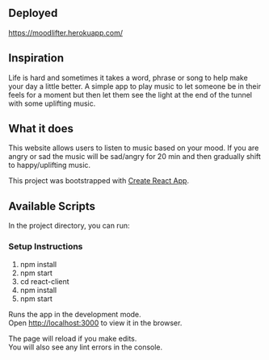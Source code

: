 ## Deployed

https://moodlifter.herokuapp.com/

## Inspiration

Life is hard and sometimes it takes a word, phrase or song to help make your day a little better. A simple app to play music to let someone be in their feels for a moment but then let them see the light at the end of the tunnel with some uplifting music.

## What it does

This website allows users to listen to music based on your mood. If you are angry or sad the music will be sad/angry for 20 min and then gradually shift to happy/uplifting music.

This project was bootstrapped with [Create React App](https://github.com/facebook/create-react-app).

## Available Scripts

In the project directory, you can run:

### Setup Instructions

1. npm install
2. npm start
3. cd react-client
4. npm install
5. npm start

Runs the app in the development mode.<br />
Open [http://localhost:3000](http://localhost:3000) to view it in the browser.

The page will reload if you make edits.<br />
You will also see any lint errors in the console.
